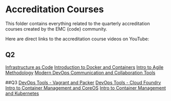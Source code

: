 # Accreditation Courses

This folder contains everything related to the quarterly accreditation courses created by the EMC {code} community.

Here are direct links to the accreditation course videos on YouTube:

## Q2
[Infrastructure as Code](https://www.youtube.com/watch?v=jlEe70W9WoA&index=4&list=PLbssOJyyvHuWiBQAg9EFWH570timj2fxt)
[Introduction to Docker and Containers](https://www.youtube.com/watch?v=IEGPzmxyIpo&index=3&list=PLbssOJyyvHuWiBQAg9EFWH570timj2fxt)
[Intro to Agile Methodology](https://www.youtube.com/watch?v=78jdpP3jw4A&index=9&list=PLbssOJyyvHuWiBQAg9EFWH570timj2fxt)
[Modern DevOps Communication and Collaboration Tools](https://www.youtube.com/watch?v=khMbosLRuFo&index=5&list=PLbssOJyyvHuWiBQAg9EFWH570timj2fxt)

##Q3
[DevOps Tools - Vagrant and Packer](https://www.youtube.com/watch?v=6-7WjA-hHvg&index=2&list=PLbssOJyyvHuWiBQAg9EFWH570timj2fxt)
[DevOps Tools - Cloud Foundry](https://www.youtube.com/watch?v=qr_gro2TCGU&index=6&list=PLbssOJyyvHuWiBQAg9EFWH570timj2fxt)
[Intro to Container Management and CoreOS](https://www.youtube.com/watch?v=-aQOGsHm_bo&index=8&list=PLbssOJyyvHuWiBQAg9EFWH570timj2fxt)
[Intro to Container Management and Kubernetes](https://www.youtube.com/watch?v=qCxYjq7EBHc&index=7&list=PLbssOJyyvHuWiBQAg9EFWH570timj2fxt)
